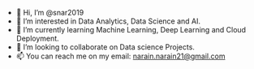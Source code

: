 - 👋 Hi, I’m @snar2019
- 👀 I’m interested in Data Analytics, Data Science and AI.
- 🌱 I’m currently learning Machine Learning, Deep Learning and Cloud Deployment.
- 💞️ I’m looking to collaborate on Data science Projects.
- 📫 You can reach me on my email: narain.narain21@gmail.com

<!---
snar2019/snar2019 is a ✨ special ✨ repository because its `README.md` (this file) appears on your GitHub profile.
You can click the Preview link to take a look at your changes.
--->
